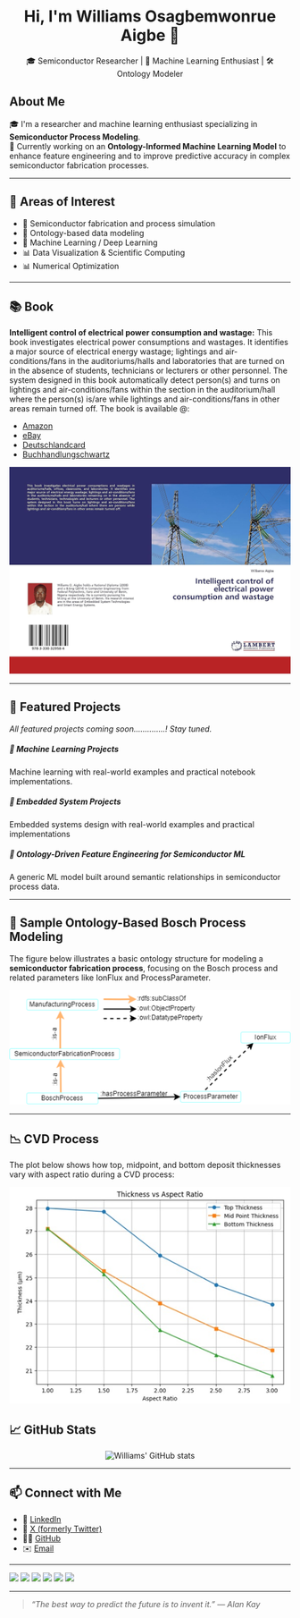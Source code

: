 <h1 align="center">Hi, I'm Williams Osagbemwonrue Aigbe 👋</h1>

<p align="center">
  🎓 Semiconductor Researcher | 🧠 Machine Learning Enthusiast | 🛠️ Ontology Modeler
</p>

## About Me
🎓 I'm a researcher and machine learning enthusiast specializing in **Semiconductor Process Modeling**.  
🔬 Currently working on an **Ontology-Informed Machine Learning Model** to enhance feature engineering and to improve predictive accuracy in complex semiconductor fabrication processes.

---

## 🧠 Areas of Interest
- 🧪 Semiconductor fabrication and process simulation
- 🧬 Ontology-based data modeling
- 🤖 Machine Learning / Deep Learning
- 📊 Data Visualization & Scientific Computing
- 📊 Numerical Optimization

---

## 📚 Book 
**Intelligent control of electrical power consumption and wastage:** This book investigates electrical power consumptions and wastages. It identifies a major source of electrical energy wastage; lightings and air-conditions/fans in the auditoriums/halls and laboratories that are turned on in the absence of students, technicians or lecturers or other personnel. The system designed in this book automatically detect person(s) and turns on lightings and air-conditions/fans within the section in the auditorium/hall where the person(s) is/are while lightings and air-conditions/fans in other areas remain turned off. The book is available @:

- [Amazon](https://www.amazon.com/Intelligent-control-electrical-consumption-wastage/dp/3330329580)
- [eBay](https://www.ebay.com/sch/i.html?_nkw=405755130418&_sacat=0&_from=R40&_trksid=m570.l1313) 
- [Deutschlandcard](https://www.deutschlandcard.de/preisvergleich/p/9783330329584?asInline=1)
- [Buchhandlungschwartz](https://www.buchhandlungschwartz.de/shop/naturwissenschaften-medizin-informatik-technik/technik/elektronik-elektrotechnik-nachrichtentechnik/intelligent-control-of-electrical-power-consumption-and-wastage/)

<p align="center">
  <img src="Book Cover.jpg" width="600"/>
</p>

---

## 📂 Featured Projects
*All featured projects coming soon..............! Stay tuned.*
##### 🔹 Machine Learning Projects
Machine learning with real-world examples and practical notebook implementations.
##### 🔹 Embedded System Projects
Embedded systems design with real-world examples and practical implementations
##### 🔹 Ontology-Driven Feature Engineering for Semiconductor ML
A generic ML model built around semantic relationships in semiconductor process data.

---

## 🧠 Sample Ontology-Based Bosch Process Modeling 

The figure below illustrates a basic ontology structure for modeling a **semiconductor fabrication process**, focusing on the Bosch process and related parameters like IonFlux and ProcessParameter.

<p align="center">
  <img src="Example of Ontology.png" width="600"/>
</p>

---

## 📉 CVD Process

The plot below shows how top, midpoint, and bottom deposit thicknesses vary with aspect ratio during a CVD process:

<p align="center">
  <img src="Deposit Thickness vs Aspect Ratio.jpg" width="600"/>
</p>


## 📈 GitHub Stats

<p align="center">
  <img src="https://github-readme-stats.vercel.app/api?username=williamsaigbe&show_icons=true&theme=default" alt="Williams' GitHub stats" />
</p>

---

## 📫 Connect with Me

- 💼 [LinkedIn](https://www.linkedin.com/in/williamsOaigbe)
- 🤝 [X (formerly Twitter)](https://twitter.com/@williamsOaigbe)
- 🧑‍💻 [GitHub](https://github.com/williamsOaigbe)
- ✉️ [Email](*williamz.aigbe@gmail.com*)

---

<img src="https://img.shields.io/badge/Python-3776AB?style=flat&logo=python&logoColor=white"/>
<img src="https://img.shields.io/badge/Jupyter-F37626?style=flat&logo=jupyter&logoColor=white"/>
<img src="https://img.shields.io/badge/NumPy-013243?style=flat&logo=numpy&logoColor=white"/>
<img src="https://img.shields.io/badge/scikit--learn-F7931E?style=flat&logo=scikit-learn&logoColor=white"/>
<img src="https://img.shields.io/badge/GitHub-181717?style=flat&logo=github&logoColor=white"/>
<img src="https://img.shields.io/badge/LaTeX-008080?style=flat&logo=latex&logoColor=white"/>

---

> *“The best way to predict the future is to invent it.” — Alan Kay*
